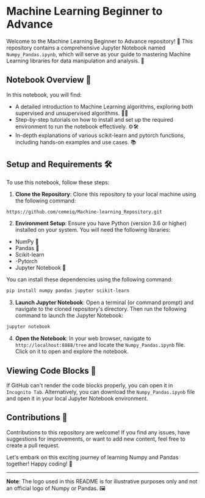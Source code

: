 # Machine Learning Beginner to Advance

Welcome to the Machine Learning Beginner to Advance repository! 🎉 This repository contains a comprehensive Jupyter Notebook named `Numpy_Pandas.ipynb`, which will serve as your guide to mastering Machine Learning libraries for data manipulation and analysis. 🚀

## Notebook Overview 📔

In this notebook, you will find:

- A detailed introduction to Machine Learning algorithms, exploring both supervised and unsupervised algorithms. 🧮🐼
- Step-by-step tutorials on how to install and set up the required environment to run the notebook effectively. ⚙️🛠️
- In-depth explanations of various scikit-learn and pytorch functions, including hands-on examples and use cases. 📚

## Setup and Requirements 🛠️

To use this notebook, follow these steps:

1. **Clone the Repository**: Clone this repository to your local machine using the following command:
```bash
https://github.com/cemeiq/Machine-learning_Repository.git
```

2. **Environment Setup**: Ensure you have Python (version 3.6 or higher) installed on your system. You will need the following libraries:
- NumPy 🧮
- Pandas 🐼
- Scikit-learn
- -Pytorch
- Jupyter Notebook 📓
  
You can install these dependencies using the following command:
```bash
pip install numpy pandas jupyter scikit-learn
```

3. **Launch Jupyter Notebook**: Open a terminal (or command prompt) and navigate to the cloned repository's directory. Then run the following command to launch the Jupyter Notebook:
```bash
jupyter notebook
```

4. **Open the Notebook**: In your web browser, navigate to `http://localhost:8888/tree` and locate the `Numpy_Pandas.ipynb` file. Click on it to open and explore the notebook.

## Viewing Code Blocks 🚧

If GitHub can't render the code blocks properly, you can open it in `Incognito Tab`. Alternatively, you can download the `Numpy_Pandas.ipynb` file and open it in your local Jupyter Notebook environment.

## Contributions 🤝

Contributions to this repository are welcome! If you find any issues, have suggestions for improvements, or want to add new content, feel free to create a pull request.

Let's embark on this exciting journey of learning Numpy and Pandas together! Happy coding! 🚀

---

**Note**: The logo used in this README is for illustrative purposes only and not an official logo of Numpy or Pandas. 🖼️
